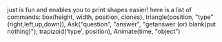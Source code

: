 

just is fun and enables you to print shapes easier!
here is a list of commands: box(height, width, position, clones), triangle(position, "type"(right,left,up,down)), Ask("question", "answer", "getanswer (or) blank(put nothing)"), trapizoid('type', position), Animate(time, "object")